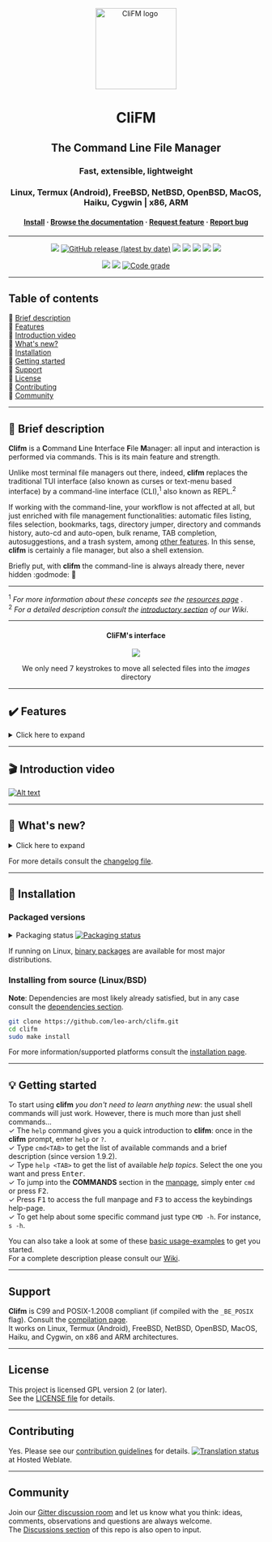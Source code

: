 <p align="center">
	<a href="https://github.com/leo-arch/clifm">
		<img src="https://i.postimg.cc/Gm5vxMLp/256x256c.png" alt="CliFM logo" width="160" height="160">
	</a>
</p>
<h1 align="center">CliFM</h1>
<h2 align="center">The Command Line File Manager</h2>
<h3 align="center">Fast, extensible, lightweight</h3>
<h3 align="center">Linux, Termux (Android), FreeBSD, NetBSD, OpenBSD, MacOS, Haiku, Cygwin | x86, ARM</h3>
<h4 align="center"><a
href="https://github.com/leo-arch/clifm/#floppy_disk-installation">Install</a> · <a
href="https://github.com/leo-arch/clifm/wiki">Browse the documentation</a> · <a
href="https://github.com/leo-arch/clifm/blob/master/.github/ISSUE_TEMPLATE/feature-request.md">Request feature</a> · <a
href="https://github.com/leo-arch/clifm/issues">Report bug</a></h4>

---

<p align="center">
<a href="https://github.com/leo-arch/clifm/blob/master/LICENSE"><img src="https://img.shields.io/github/license/leo-arch/clifm?color=red&style=flat"/></a>
<a href="https://github.com/leo-arch/clifm/releases"><img alt="GitHub release (latest by date)" src="https://img.shields.io/github/v/release/leo-arch/clifm"></a>
<a><img src="https://img.shields.io/github/commits-since/leo-arch/clifm/latest"></a>
<a><img src="https://img.shields.io/github/last-commit/leo-arch/clifm/master?color=blue&style=flat"/></a>
<a href="https://en.wikipedia.org/wiki/Privacy-invasive_software"><img src="https://img.shields.io/badge/privacy-✓-green?style=flat"/></a>
<a href="https://gitter.im/leo-arch/clifm"><img src="https://img.shields.io/gitter/room/leo-arch/clifm?style=flat"/></a>
<a href="https://software.opensuse.org//download.html?project=home%3Aarchcrack&package=clifm"><img src="https://img.shields.io/badge/CD-OBS-red?logo=opensuse&logoColor=white"/></a>
</p>

<p align="center">
<a href="https://github.com/leo-arch/clifm/actions/workflows/codeql-analysis.yml"><img src="https://github.com/leo-arch/clifm/actions/workflows/codeql-analysis.yml/badge.svg?branch=master"></a>
<a href="https://www.codacy.com/gh/leo-arch/clifm/dashboard?utm_source=github.com&amp;utm_medium=referral&amp;utm_content=leo-arch/clifm&amp;utm_campaign=Badge_Grade"><img src="https://app.codacy.com/project/badge/Grade/c2c24860fce64d2aa6ca8e1dd0981d6d"/></a>
<a href="https://app.codiga.io/project/30518/dashboard"><img alt="Code grade" src="https://api.codiga.io/project/30518/status/svg"/></a>
<!---
<a href="https://bestpractices.coreinfrastructure.org/projects/4884"><img src="https://bestpractices.coreinfrastructure.org/projects/4884/badge"></a>
-->
</p>

<!---
<a href="https://lgtm.com/projects/g/leo-arch/clifm/context:cpp"><img alt="Language grade: C/C++" src="https://img.shields.io/lgtm/grade/cpp/g/leo-arch/clifm.svg?logo=lgtm&logoWidth=18"/></a>
<a href="https://codecov.io/gh/leo-arch/clifm"><img src="https://codecov.io/gh/leo-arch/clifm/branch/master/graph/badge.svg?token=YC3NIS180Z"/></a>
[![LGTM](https://img.shields.io/lgtm/grade/cpp/g/leo-arch/clifm.svg?logo=lgtm&logoWidth=18)](https://lgtm.com/projects/g/leo-arch/clifm/context:cpp)
-->

---

## Table of contents
🔸 [Brief description](#space_invader-brief-description) \
🔸 [Features](#heavy_check_mark-features) \
🔸 [Introduction video](#clapper-introduction-video) \
🔸 [What's new?](#newspaper-whats-new) \
🔸 [Installation](#floppy_disk-installation) \
🔸 [Getting started](#bulb-getting-started) \
🔸 [Support](#support) \
🔸 [License](#license) \
🔸 [Contributing](#contributing) \
🔸 [Community](#community)

---

## :space_invader: Brief description

**Clifm** is a **C**ommand **L**ine **I**nterface **F**ile **M**anager: all input and interaction is performed via commands. This is its main feature and strength.

Unlike most terminal file managers out there, indeed, **clifm** replaces the traditional TUI interface (also known as curses or text-menu based interface) by a command-line interface (CLI),<sup>1</sup> also known as REPL.<sup>2</sup>

If working with the command-line, your workflow is not affected at all, but just enriched with file management functionalities: automatic files listing, files selection, bookmarks, tags, directory jumper, directory and commands history, auto-cd and auto-open, bulk rename, TAB completion, autosuggestions, and a trash system, among [other features](#features). In this sense, **clifm** is certainly a file manager, but also a shell extension.

Briefly put, with **clifm** the command-line is always already there, never hidden :godmode: :muscle:

---
<sup>1</sup> <i>For more information about these concepts see the [resources page](https://github.com/leo-arch/clifm/wiki/Resources#gui-tui-and-cli) </i>. \
<sup>2</sup> <i>For a detailed description consult the [introductory section](https://github.com/leo-arch/clifm/wiki/Introduction#what-is-clifm) of our Wiki</i>.

---

<h4 align="center">CliFM's interface</h4>
<p align="center"><img src="https://i.postimg.cc/YC77qSLK/interface-1-7-9.png"></p>
<p align="center">We only need 7 keystrokes to move all selected files into the <i>images</i> directory</p>
<!---
<p align="center"><img src="https://i.postimg.cc/BZMv62VP/interface1-7-5.png"></p>
<p align="center"><img src="https://i.postimg.cc/Zqp4sgLK/clifm-interface8.png"></p>
--->

---

## :heavy_check_mark: Features

<details>
<summary>Click here to expand</summary>

Besides common file operations such as copy, move, remove, etc., _clifm_ provides the following features:
- Specific
  - [Really CLI-based](https://github.com/leo-arch/clifm/wiki/Introduction#main-design-and-goals). No GUI nor TUI at all, but just a command-line
  - It can run on the kernel built-in console and even on a SSH or any other remote session
  - Highly compatible with old VT102-only terminal emulators like Rxvt and Rxvt-based ones: even on a terminal with only 8 colors and no Unicode support, **clifm** will just work. [It can run even on an old DEC-VT100 terminal!](https://github.com/leo-arch/clifm/wiki/Extra#clifm-running-on-a-dec-vt100-terminal-1978)
  - [High performance](https://github.com/leo-arch/clifm/wiki/Performance). Incredibly lightweight and fast even on really old hardware
  - [Short (and even one-character) commands](https://github.com/leo-arch/clifm/wiki/Introduction#commands-short-summary)
  - [Entry list numbers (ELN's)](https://github.com/leo-arch/clifm/wiki/Common-Operations) for file names
  - [Extended color codes](https://github.com/leo-arch/clifm/wiki/Customization#colors) for file-types and -extensions
  - [Files counter](https://github.com/leo-arch/clifm/wiki/Introduction#interface) for directories and symlinks to directories
  - Privacy: Zero data collection and no connection to the outside world at all
  - Security: [Secure environment](https://github.com/leo-arch/clifm/wiki/Specifics#security) and [secure commands](https://github.com/leo-arch/clifm/wiki/Specifics#security). See also the [stealth mode section](https://github.com/leo-arch/clifm/wiki/Specifics#stealth-mode)
- Navigation and file operations
  - [Bookmarks](https://github.com/leo-arch/clifm/wiki/Common-Operations#bookmarks)
  - [File tags](https://github.com/leo-arch/clifm/wiki/Common-Operations#tagging-files)
  - [File filters](https://github.com/leo-arch/clifm/wiki/Advanced#files-filters)
  - [Files selection](https://github.com/leo-arch/clifm/wiki/Common-Operations#selection) (supports both glob and regular expressions and works even across multiple instances of the program)
  - [Files search](https://github.com/leo-arch/clifm/wiki/Common-Operations#searching) (supports both glob and regular expressions)
  - [copy(-as), move(-as)](https://github.com/leo-arch/clifm/wiki/Introduction#c-l-e-edit-m-md-r), [interactive rename](https://github.com/leo-arch/clifm/wiki/Introduction#c-l-e-edit-m-md-r), and [open-with](https://github.com/leo-arch/clifm/wiki/Introduction#ow-elnfilename-application) functions
  - [File names cleaner](https://github.com/leo-arch/clifm/wiki/Introduction#bb-bleach-elnfile--n)
  - [Autocommands](https://github.com/leo-arch/clifm/wiki/Specifics#autocommands)
  - [Auto-cd](https://github.com/leo-arch/clifm/wiki/Introduction#acd-autocd-on-off-status), [auto-open](https://github.com/leo-arch/clifm/wiki/Introduction#ao-auto-open-on-off-status), and [autols](https://github.com/leo-arch/clifm/wiki/Common-Operations#navigation)
  - [Directory jumper](https://github.com/leo-arch/clifm/wiki/Specifics#kangaroos-frecency-algorithm), similar to [autojump](https://github.com/wting/autojump), [z.lua](https://github.com/skywind3000/z.lua), and [zoxide](https://github.com/ajeetdsouza/zoxide)
  - [Virtual directories](https://github.com/leo-arch/clifm/wiki/Advanced#virtual-directories)
  - [Fastback - Quickly change to any parent directory](https://github.com/leo-arch/clifm/wiki/Introduction#fastback)
  - [A built-in resource opener](https://github.com/leo-arch/clifm/wiki/Specifics#resource-opener) (supports regular expressions and is able to discern between GUI and non-GUI environments)
  - [A built-in Freedesktop-compliant trash system](https://github.com/leo-arch/clifm/wiki/Common-Operations#trashing-files)
  - [Up to eight workspaces](https://github.com/leo-arch/clifm/wiki/Specifics#workspaces)
  - [Eleven sorting methods](https://github.com/leo-arch/clifm/wiki/Introduction#st-sort-method-rev)
  - [Bulk operations](https://github.com/leo-arch/clifm/wiki/Advanced#bulk-operations): rename, create, remove, and create symbolik links in bulk
  - [Files encryption/decryption (plugin)](https://github.com/leo-arch/clifm/wiki/Advanced#plugins)
  - [Copy files to your smart phone (plugin)](https://github.com/leo-arch/clifm/wiki/Advanced#plugins)
  - [Archiving and compression](https://github.com/leo-arch/clifm/wiki/Advanced#archives) support (including Zstandard and ISO 9660)
  - [Symlinks editor](https://github.com/leo-arch/clifm/wiki/Introduction#c-l-e-edit-m-md-r)
  - File permissions/ownership editor via the [`pc`](https://github.com/leo-arch/clifm/wiki/Introduction#pc-elnfile-) and [`oc`](https://github.com/leo-arch/clifm/wiki/Introduction#oc-elnfile-) commands respectively 
  - [Remote file systems management](https://github.com/leo-arch/clifm/wiki/Introduction#net-name-edit-m-mount-name-u-unmount-name)
  - [Mount/unmount storage devices](https://github.com/leo-arch/clifm/wiki/Introduction#media)
  - [Advanced Copy](https://github.com/leo-arch/clifm/wiki/Advanced#cpmv-with-a-progress-bar) support (just `cp` and `mv` with a nice progress bar)
  - Directory history map to keep in sight previous, current, and next entries in the directory history list
- Shell
  - [Auto-suggestions](https://github.com/leo-arch/clifm/wiki/Specifics#auto-suggestions)
  - [TAB completion](https://github.com/leo-arch/clifm/wiki/Specifics#expansions-completions-and-suggestions), with _fzf_ integration (including [file previews](https://github.com/leo-arch/clifm/wiki/Advanced#files-preview))
  - [Syntax highlighting](https://github.com/leo-arch/clifm/wiki/Specifics#syntax-highlighting)
  - [Warning prompt for invalid command names](https://github.com/leo-arch/clifm/wiki/Customization#the-warning-prompt)
  - [Fused parameters for ELN's](https://github.com/leo-arch/clifm/wiki/Introduction#fused-parameters)
  - [Fuzzy completion for file names and paths](https://github.com/leo-arch/clifm/wiki/Specifics#fuzzy-match)
  - [Wildcards expansion via <kbd>TAB</kbd>](https://github.com/leo-arch/clifm/wiki/Introduction#filter-files-with-the-tab-key) (`s *.[ch]<TAB>`)
  - [File types expansion via <kbd>TAB</kbd>](https://github.com/leo-arch/clifm/wiki/Introduction#filter-files-with-the-tab-key) (`=l<TAB>` to list all symlinks in the current dir)
  - [MIME types expansion](https://github.com/leo-arch/clifm/wiki/Advanced/#quickly-filtering-files-with-the-tab-key) (`@image<TAB>`)
  - Bash-like quoting system
  - Shell commands execution
  - Sequential and conditional commands execution
  - [Directory](https://github.com/leo-arch/clifm/wiki/Introduction#b-back-h-hist-clear-eln) and [commands](https://github.com/leo-arch/clifm/wiki/Introduction/#commands-history) history
  - [Glob and regular expressions](https://github.com/leo-arch/clifm/wiki/Advanced#wildcards-and-regex) (including inverse matching)
  - [Aliases](https://github.com/leo-arch/clifm/wiki/Customization#aliases)
  - [Logs](https://github.com/leo-arch/clifm/wiki/Introduction#log-clear-on-off-status)
  - [Prompt and profile commands](https://github.com/leo-arch/clifm/wiki/Customization#profile-and-prompt-commands) (run commands with each new prompt or at program startup)
- Modes
  - [Stealth mode](https://github.com/leo-arch/clifm/wiki/Specifics#stealth-mode), also known as incognito or private mode
  - [Light mode](https://github.com/leo-arch/clifm/wiki/Specifics#light-mode) (just in case it is not fast enough for you)
  - [Resource opener](https://github.com/leo-arch/clifm/wiki/Specifics#using-clifm-as-a-standalone-resource-opener)
  - [Disk usage analyzer mode](https://github.com/leo-arch/clifm/wiki/Specifics#disk-usage-analyzer)
  - [Files lister (ls-mode)](https://github.com/leo-arch/clifm/wiki/Advanced#files-lister-ls-mode)
- Customization
  - [User profiles](https://github.com/leo-arch/clifm/wiki/Specifics#profiles)
  - [Customizable keyboard shortcuts](https://github.com/leo-arch/clifm/wiki/Customization#keybindings)
  - [Theming support](https://github.com/leo-arch/clifm/wiki/Customization#theming) (more than a dozen color schemes)
  - [Prompt customization](https://github.com/leo-arch/clifm/wiki/Customization#the-prompt)
  - [Four customizable keybindings for custom plugins](https://github.com/leo-arch/clifm/wiki/Customization#keybindings)
  - [Compile features in/out](https://github.com/leo-arch/clifm/blob/master/src/README.md#compiling-features-inout)
- Misc
  - [Plugins](https://github.com/leo-arch/clifm/wiki/Advanced#plugins)
  - [File previews](https://github.com/leo-arch/clifm/wiki/Advanced#files-preview) (via TAB completion or the [`view` command](https://github.com/leo-arch/clifm/wiki/Introduction#view-edit-app))
  - [Icons support](https://github.com/leo-arch/clifm/wiki/Advanced#icons-smirk), including emoji-icons :smirk:
  - [Git integration](https://github.com/leo-arch/clifm/wiki/Advanced#git-integration)
  - [Desktop notifications](https://github.com/leo-arch/clifm/wiki/Specifics#desktop-notifications)
  - Unicode suppport
  - Disk usage
  - [CD on quit](https://github.com/leo-arch/clifm/wiki/Advanced#cd-on-quit) and [file picker](https://github.com/leo-arch/clifm/wiki/Advanced#file-picker) functions
  - [A built-in pager](https://github.com/leo-arch/clifm/wiki/Introduction#pg-pager-on-off-status-num) for files listing
  - Read and list files from [STDIN (standard input)](https://github.com/leo-arch/clifm/wiki/Advanced#standard-input)
<h4 align="center"><br><i>Auto-suggestions in action</i></h4>
<p align="center"><img src="https://i.postimg.cc/1XSKBRh8/suggestions.gif"></a></p>

---
For a detailed explanation of each of these features, follow the corresponding links or consult the [Wiki](https://github.com/leo-arch/clifm/wiki).
</details>

---

## :clapper: Introduction video

[![Alt text](https://img.youtube.com/vi/CJmcisw9F90/0.jpg)](https://www.youtube.com/watch?v=CJmcisw9F90)

<!---
<details>
<summary>Watch me fly!</summary>

<h3 align="center"><br><i>Did I say it's fast?</i></h3>
<p align="center"><a href="https://mega.nz/embed/J8hEkCZZ#fGp0JtcDvFIWKmTc4cOp0iMrWRlbqs99THg8F7EmQWI"><img src="https://i.postimg.cc/CKx6zrvL/vid-thumb.png"></a></p>

Music: "Quad Machine", by [Sonic Mayhem](https://en.wikipedia.org/wiki/Sascha_Dikiciyan) \
**Note**: Icons and files preview depend on third-party software. Consult the [icons](https://github.com/leo-arch/clifm/wiki/Advanced#icons-smirk) and [files preview](https://github.com/leo-arch/clifm/wiki/Advanced#files-preview) sections.

</details>
-->

---

## :newspaper: What's new?
<details>
<summary>Click here to expand</summary>

* `Development`
  - **NEW**: [Use `config dump` to print the list of settings and their current value (highlighting those differing from default values)](https://github.com/leo-arch/clifm/wiki/Introduction#config-reset-dump-application)
  - The [`config` command](https://github.com/leo-arch/clifm/wiki/Introduction#config-reset-application) is now used to open/edit the main configuration file (`edit` can still be used, but is deprecated and might be removed in a future release)
  - `FzfPreview` (file previews in TAB completion - fzf mode only) is now enabled by default (disable via `--no-fzfpreview`)
  - Improved jump table screen (via the [`j` command](https://github.com/leo-arch/clifm/wiki/Introduction#j---purge-num---edit-jc-jl-jp-str--jo-num-je))
  - [Purge the jump database via the `--purge` option](https://github.com/leo-arch/clifm/wiki/Introduction#j---purge-num---edit-jc-jl-jp-str--jo-num-je)
* `version 1.10 (Swordmaster)`:
  - [Quickly access the directory history list via the `dh` command](https://github.com/leo-arch/clifm/wiki/Introduction#dh-string-path-eln). The `dh` plugin, just as the `bh` and `fh` commands, is now deprecated.
  - [History timestamps](https://github.com/leo-arch/clifm/wiki/Introduction#history-edit-clear--n-on-off-status-show-time)
  - `s:` works now like `sel` keyword, to be in line with `t:` (for tags) and `b:` (for bookmarks). Consult the [Files selection](https://github.com/leo-arch/clifm/wiki/Common-Operations#selection) section.
  - The `:b` construct was removed. `b:` now lists bookmark names instead of paths. `b:mybm` expands to the path pointed to by the bookmark named `mybm`. The `ExpandBookmarks` option (config file) is now deprecated, just as the bookmarks suggestions strategy (in the `SuggestionStrategy` option). See the [Bookmarks](https://github.com/leo-arch/clifm/wiki/Common-Operations#bookmarks) section.
  - Bookmarks can be created directly from the command line, without an interactive prompt: `bm add FILE BM_NAME`.
  - [Rename profiles via the `rename` subcommand](https://github.com/leo-arch/clifm/wiki/Introduction#pf-prof-profile-ls-list-set-add-del-profile-rename-profile-new_name)
  - [`oc`, a files ownership editor](https://github.com/leo-arch/clifm/wiki/Introduction#oc-elnfile-)
  - Get list of commands and a brief description via `cmd<TAB>` 
  - [Suggest a brief description for internal commands](https://github.com/leo-arch/clifm/wiki/Specifics#auto-suggestions)
  - Set a custom selections file via the `--sel-file` flag
* `version 1.9 (Sharptooth)`:
  - [Improved fuzzy suggestions/completions for file names and paths](https://github.com/leo-arch/clifm/wiki/Specifics#auto-suggestions)
  - [Automatic expansion for bookmarks, file type, and MIME type filters](https://github.com/leo-arch/clifm/wiki/Advanced#grouping-files-via-automatic-expansion)
  - [Private workspace settings](https://github.com/leo-arch/clifm/wiki/Specifics#workspace-settings)
  - [Run autocommands based on workspaces, and not just on paths](https://github.com/leo-arch/clifm/wiki/Specifics#autocommands)
  - [Run the pager based on the current amount of files](https://github.com/leo-arch/clifm/wiki/Introduction#pg-pager-on-off-status-num)
  - Files counter for directories in long view mode
  - [Filter files by file type](https://github.com/leo-arch/clifm/wiki/Introduction#ft-filter-unset-regexfile-type-char)
  - [Filter files by MIME type](https://github.com/leo-arch/clifm/wiki/Advanced/#quickly-filtering-files-with-the-tab-key)
  - [`pc`, a file permissions editor](https://github.com/leo-arch/clifm/wiki/Introduction#pc-elnfile-)
  - `cd -` works now just like in most shells
  - The [`view` command](https://github.com/leo-arch/clifm/wiki/Introduction#view-edit-app) can now select files via <kbd>TAB</kbd>
  - Launch the [`view` command](https://github.com/leo-arch/clifm/wiki/Introduction#view-edit-app) via <kbd>Alt+-</kbd>
  - Use `--fzfpreview-hidden` to start the preview window hidden (toggle via <kbd>Alt-p</kbd>)
* `version 1.8 (Otis)`:
  - If upgrading from a previous version (optional, but recommended):
    - <kbd>F7</kbd> opens now shotgun's configuration file (instead of the jump database file). Update `keybindings.clifm`: removing the file and restarting is enough. Manually: run `kb edit` and then replace `open-jump-db:\e[18~` by `open-preview:\e[18~`.
    - New specific options to control the files preview window. Add the following options to the `FzfTabOptions` line in your theme file (via the `cs edit` command) or just copy the theme file from the data directory (usually `/usr/local/share/clifm/colors`): `--bind alt-p:toggle-preview,change:top,alt-up:preview-page-up,alt-down:preview-page-down --preview-window=wrap,border-left --color="border:7:dim"`.
  - [`clifmimg` plugin, for image previews](https://github.com/leo-arch/clifm/tree/master/misc/tools/imgprev#image-previews)
  - [`view` command, to preview files in full screen](https://github.com/leo-arch/clifm/wiki/Introduction#view-edit-app)
  - [TAB completion with file previews](https://github.com/leo-arch/clifm/wiki/Specifics#tab-completion-with-file-previews)
  - [Shotgun, a built-in files previewer](https://github.com/leo-arch/clifm/wiki/Advanced#shotgun)
  - Improved Unicode support for the suggestions system
  - Flat-view for the [`fzfsel` plugin](https://github.com/leo-arch/clifm/wiki/Advanced#plugins) via the `-f` option
  - [Improved VT100 compatibility via the `--vt100` switch](https://github.com/leo-arch/clifm/wiki/Extra#clifm-running-on-a-dec-vt100-terminal-1978)
  - [Cygwin support](https://github.com/leo-arch/clifm/wiki/Introduction#small_blue_diamond-d-cygwin)
  - Improved performance/portability of the suggestions system: no more slow/non-portable `CPR`-`CUP` [escape sequences](https://www.xfree86.org/current/ctlseqs.html)! These were replaced by 100% made in-house cursor position calculation plus basic/portable escape sequences: `CUU`, `CUD`, `CUF`, and `CUB`.
* `version 1.7 (Elaine)`:
  - [Configuration files renamed from `.cfm` to `.clifm`](https://github.com/leo-arch/clifm/wiki/Specifics#new-extension-for-configuration-files) (avoid conflict with [ColdFusion](https://en.wikipedia.org/wiki/ColdFusion_Markup_Language) files)
  - <kbd>Ctrl-l</kbd> added for screen refresh
  - `cc` command removed to avoid conflicts with `/bin/cc` (use `colors` instead)
  - `--std-tab-comp` option renamed to `--stdtab` (to match `--fzytab` and `--smenutab` options)
* `version 1.6 (Guybrush)`:
  - ELN's color defaults now to cyan
  - `--no-folders-first` and `--folders-first` options renamed to `--no-dirs-first` and `--dirs-first` respectively. In the same way, the `folders-first` command was renamed to `dirs-first`.
  - `PromptStyle` option renamed as `Notifications` (taking `true` and `false` as values)
* `version 1.5 (Nano)`:
  - `Prompt`, `WarningPromptStr`, `DividingLine`, and `FfzTabOptions` options were moved from the config file to the color scheme file to get a **centralized and single theming file**. However, to keep backwards compatibility, the old location is still recognized. If any of these options is found in the color scheme file, values taken from the main configuration file will be overriden.
  - The [warning prompt](https://github.com/leo-arch/clifm/wiki/Customization#the-warning-prompt) color is set now via escape codes (exactly as the regular prompt). The `wp` color code is used now only for the _input text color_ of the warning prompt.
* `version 1.4 (Alma)`:
  - In order to make _Lira_ more powerful (it can now match entire file names instead of just file extensions) it was necessary to introduce [a little syntax modification](https://github.com/leo-arch/clifm/wiki/Specifics#syntax) in its configuration file.

</details>

For more details consult the [changelog file](https://github.com/leo-arch/clifm/blob/master/CHANGELOG).

---

## :floppy_disk: Installation

### Packaged versions

<details>
<summary>Packaging status <a href="https://repology.org/project/clifm/versions"><img src="https://repology.org/badge/tiny-repos/clifm.svg" alt="Packaging status"></a></summary>
<a href="https://repology.org/project/clifm/versions">
    <img src="https://repology.org/badge/vertical-allrepos/clifm.svg" alt="Packaging status">
</a>
</details>

If running on Linux, [binary packages](https://software.opensuse.org//download.html?project=home%3Aarchcrack&package=clifm) are available for most major distributions.

### Installing from source (Linux/BSD)

**Note**: Dependencies are most likely already satisfied, but in any case consult the [dependencies section](https://github.com/leo-arch/clifm/wiki/Introduction#1-satisfy-dependencies).

```sh
git clone https://github.com/leo-arch/clifm.git
cd clifm
sudo make install
```

For more information/supported platforms consult the [installation page](https://github.com/leo-arch/clifm/wiki/Introduction#installation).

---

## :bulb: Getting started

To start using **clifm** _you don't need to learn anything new_: the usual shell commands will just work. However, there is much more than just shell commands... \
✓ The `help` command gives you a quick introduction to **clifm**: once in the **clifm** prompt, enter `help` or `?`. \
✓ Type `cmd<TAB>` to get the list of available commands and a brief description (since version 1.9.2). \
✓ Type `help <TAB>` to get the list of available _help topics_. Select the one you want and press <kbd>Enter</kbd>. \
✓ To jump into the **COMMANDS** section in the [manpage](https://github.com/leo-arch/clifm/blob/master/misc/clifm.1.pdf), simply enter `cmd` or press <kbd>F2</kbd>. \
✓ Press <kbd>F1</kbd> to access the full manpage and <kbd>F3</kbd> to access the keybindings help-page. \
✓ To get help about some specific command just type `CMD -h`. For instance, `s -h`.

You can also take a look at some of these [basic usage-examples](https://github.com/leo-arch/clifm/wiki/Common-Operations#basic-usage-examples) to get you started. \
For a complete description please consult our [Wiki](https://github.com/leo-arch/clifm/wiki).

---

## Support

**Clifm** is C99 and POSIX-1.2008 compliant (if compiled with the `_BE_POSIX` flag). Consult the [compilation page](https://github.com/leo-arch/clifm/blob/master/src/README.md#5-compilation).\
It works on Linux, Termux (Android), FreeBSD, NetBSD, OpenBSD, MacOS, Haiku, and Cygwin, on x86 and ARM architectures.

---

## License
This project is licensed GPL version 2 (or later). \
See the [LICENSE file](https://github.com/leo-arch/clifm/blob/master/LICENSE) for details.

---

## Contributing
Yes. Please see our [contribution guidelines](https://github.com/leo-arch/clifm/blob/master/CONTRIBUTING.md) for details.
[![Translation status](https://hosted.weblate.org/widgets/clifm/-/clifm/svg-badge.svg)](https://hosted.weblate.org/engage/clifm/?utm_source=widget) at Hosted Weblate.

---

## Community
Join our [Gitter discussion room](https://gitter.im/leo-arch/clifm) and let us know what you think: ideas, comments, observations and questions are always welcome. \
The [Discussions section](https://github.com/leo-arch/clifm/discussions) of this repo is also open to input.
